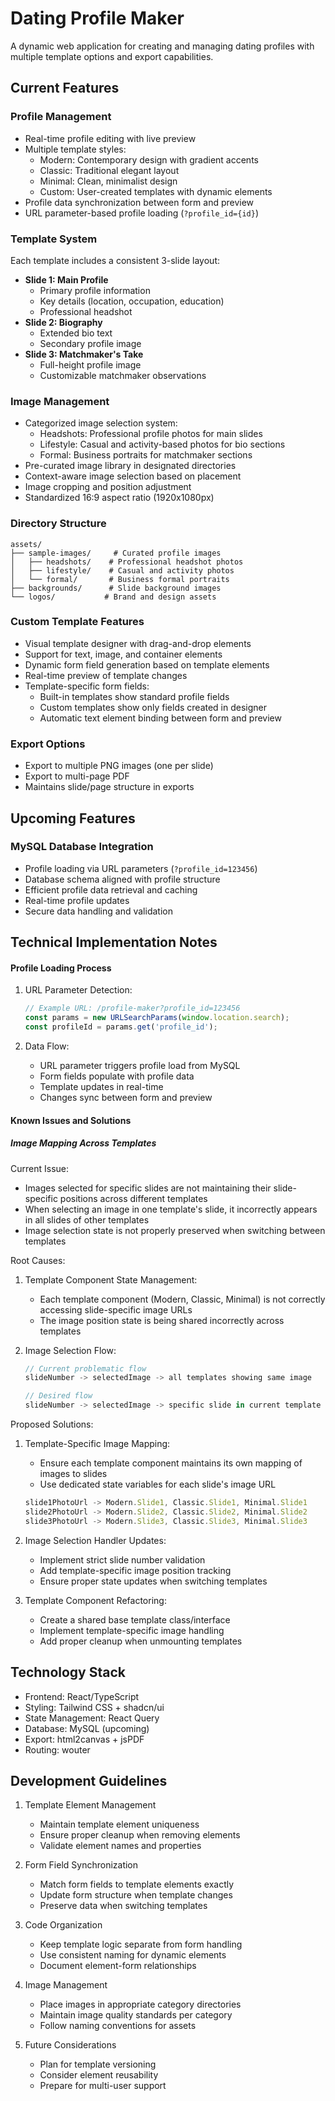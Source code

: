# Dating Profile Maker

A dynamic web application for creating and managing dating profiles with multiple template options and export capabilities.

## Current Features

### Profile Management
- Real-time profile editing with live preview
- Multiple template styles:
  - Modern: Contemporary design with gradient accents
  - Classic: Traditional elegant layout
  - Minimal: Clean, minimalist design
  - Custom: User-created templates with dynamic elements
- Profile data synchronization between form and preview
- URL parameter-based profile loading (`?profile_id={id}`)

### Template System
Each template includes a consistent 3-slide layout:
- **Slide 1: Main Profile**
  - Primary profile information
  - Key details (location, occupation, education)
  - Professional headshot
- **Slide 2: Biography**
  - Extended bio text
  - Secondary profile image
- **Slide 3: Matchmaker's Take**
  - Full-height profile image
  - Customizable matchmaker observations

### Image Management
- Categorized image selection system:
  - Headshots: Professional profile photos for main slides
  - Lifestyle: Casual and activity-based photos for bio sections
  - Formal: Business portraits for matchmaker sections
- Pre-curated image library in designated directories
- Context-aware image selection based on placement
- Image cropping and position adjustment
- Standardized 16:9 aspect ratio (1920x1080px)

### Directory Structure
```
assets/
├── sample-images/     # Curated profile images
│   ├── headshots/    # Professional headshot photos
│   ├── lifestyle/    # Casual and activity photos
│   └── formal/       # Business formal portraits
├── backgrounds/      # Slide background images
└── logos/           # Brand and design assets
```

### Custom Template Features
- Visual template designer with drag-and-drop elements
- Support for text, image, and container elements
- Dynamic form field generation based on template elements
- Real-time preview of template changes
- Template-specific form fields:
  - Built-in templates show standard profile fields
  - Custom templates show only fields created in designer
  - Automatic text element binding between form and preview

### Export Options
- Export to multiple PNG images (one per slide)
- Export to multi-page PDF
- Maintains slide/page structure in exports

## Upcoming Features

### MySQL Database Integration
- Profile loading via URL parameters (`?profile_id=123456`)
- Database schema aligned with profile structure
- Efficient profile data retrieval and caching
- Real-time profile updates
- Secure data handling and validation

## Technical Implementation Notes

#### Profile Loading Process
1. URL Parameter Detection:
   ```typescript
   // Example URL: /profile-maker?profile_id=123456
   const params = new URLSearchParams(window.location.search);
   const profileId = params.get('profile_id');
   ```

2. Data Flow:
   - URL parameter triggers profile load from MySQL
   - Form fields populate with profile data
   - Template updates in real-time
   - Changes sync between form and preview

#### Known Issues and Solutions

##### Image Mapping Across Templates
Current Issue:
- Images selected for specific slides are not maintaining their slide-specific positions across different templates
- When selecting an image in one template's slide, it incorrectly appears in all slides of other templates
- Image selection state is not properly preserved when switching between templates

Root Causes:
1. Template Component State Management:
   - Each template component (Modern, Classic, Minimal) is not correctly accessing slide-specific image URLs
   - The image position state is being shared incorrectly across templates

2. Image Selection Flow:
   ```typescript
   // Current problematic flow
   slideNumber -> selectedImage -> all templates showing same image

   // Desired flow
   slideNumber -> selectedImage -> specific slide in current template
   ```

Proposed Solutions:
1. Template-Specific Image Mapping:
   - Ensure each template component maintains its own mapping of images to slides
   - Use dedicated state variables for each slide's image URL
   ```typescript
   slide1PhotoUrl -> Modern.Slide1, Classic.Slide1, Minimal.Slide1
   slide2PhotoUrl -> Modern.Slide2, Classic.Slide2, Minimal.Slide2
   slide3PhotoUrl -> Modern.Slide3, Classic.Slide3, Minimal.Slide3
   ```

2. Image Selection Handler Updates:
   - Implement strict slide number validation
   - Add template-specific image position tracking
   - Ensure proper state updates when switching templates

3. Template Component Refactoring:
   - Create a shared base template class/interface
   - Implement template-specific image handling
   - Add proper cleanup when unmounting templates


## Technology Stack
- Frontend: React/TypeScript
- Styling: Tailwind CSS + shadcn/ui
- State Management: React Query
- Database: MySQL (upcoming)
- Export: html2canvas + jsPDF
- Routing: wouter

## Development Guidelines

1. Template Element Management
   - Maintain template element uniqueness
   - Ensure proper cleanup when removing elements
   - Validate element names and properties

2. Form Field Synchronization
   - Match form fields to template elements exactly
   - Update form structure when template changes
   - Preserve data when switching templates

3. Code Organization
   - Keep template logic separate from form handling
   - Use consistent naming for dynamic elements
   - Document element-form relationships

4. Image Management
   - Place images in appropriate category directories
   - Maintain image quality standards per category
   - Follow naming conventions for assets

5. Future Considerations
   - Plan for template versioning
   - Consider element reusability
   - Prepare for multi-user support